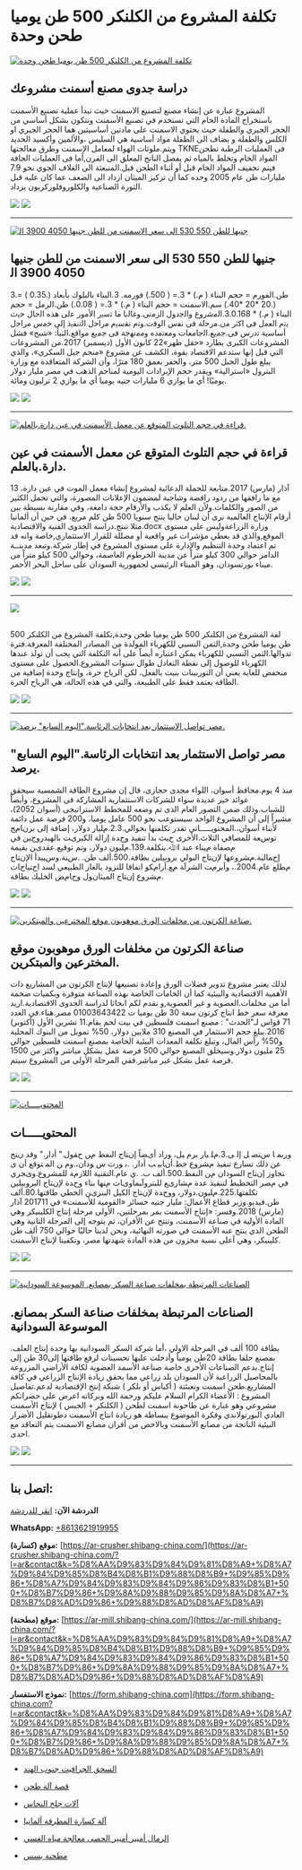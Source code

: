 # تكلفة المشروع من الكلنكر 500 طن يوميا طحن وحدة

<a href="https://swt.shibang-china.com/?l=ar&img&k=%D8%AA%D9%83%D9%84%D9%81%D8%A9+%D8%A7%D9%84%D9%85%D8%B4%D8%B1%D9%88%D8%B9+%D9%85%D9%86+%D8%A7%D9%84%D9%83%D9%84%D9%86%D9%83%D8%B1+500+%D8%B7%D9%86+%D9%8A%D9%88%D9%85%D9%8A%D8%A7+%D8%B7%D8%AD%D9%86+%D9%88%D8%AD%D8%AF%D8%A9" target="_blank">![تكلفة المشروع من الكلنكر 500 طن يوميا طحن وحدة](http://static.shibang-china.com/all-800x300/253.jpg)</a>

## دراسة جدوى مصنع أسمنت مشروعك
المشروع عباره عن إنشاء مصنع لتصنيع الاسمنت حيث تبدأ عملية تصنيع الأسمنت باستخراج المادة الخام التي تستخدم في تصنيع الأسمنت وتتكون بشكل أساسي من الحجر الجيري والطفلة حيث يحتوي الاسمنت على مادتين أساسيتين هما الحجر الجيري او الكلس والطفلة و يضاف الى الطفلة مواد أساسية هي السليس ،والألمين وأكسيد الحديد ويتم.ملوثات الهواء لمعامل الإسمنت وطرق معالجتها TKNEفى العمليات الرطبة تطحن المواد الخام وتخلط بالمياه ثم يفصل الناتج المعلق الى الفرن,أما فى العمليات الجافة فيتم تجفيف المواد الخام قبل أو أثناء الطحن قبل.المنبعثة الى الغلاف الجوي نحو 7.9 مليارات طن عام 2005 وحده كما أن تركيز الميثان ازداد الى الضعف عما كان عليه قبل الثورة الصناعية والكلوروفلوركربون يزداد.


<a href="https://whatsapp.shibangsoft.com/WhatsApp.php" target="_blank" title="WhatsApp">![](http://static.shibang-china.com/icon/whatsapp.png)</a> <a href="https://swt.shibang-china.com/?l=ar&icon&k=%D8%AA%D9%83%D9%84%D9%81%D8%A9+%D8%A7%D9%84%D9%85%D8%B4%D8%B1%D9%88%D8%B9+%D9%85%D9%86+%D8%A7%D9%84%D9%83%D9%84%D9%86%D9%83%D8%B1+500+%D8%B7%D9%86+%D9%8A%D9%88%D9%85%D9%8A%D8%A7+%D8%B7%D8%AD%D9%86+%D9%88%D8%AD%D8%AF%D8%A9" target="_blank">![](http://static.shibang-china.com/icon/chat-ar.png)</a>

---

<a href="https://swt.shibang-china.com/?l=ar&img&k=%D8%AA%D9%83%D9%84%D9%81%D8%A9+%D8%A7%D9%84%D9%85%D8%B4%D8%B1%D9%88%D8%B9+%D9%85%D9%86+%D8%A7%D9%84%D9%83%D9%84%D9%86%D9%83%D8%B1+500+%D8%B7%D9%86+%D9%8A%D9%88%D9%85%D9%8A%D8%A7+%D8%B7%D8%AD%D9%86+%D9%88%D8%AD%D8%AF%D8%A9" target="_blank">![ﺟﻨﻴﻬﺎ ﻟﻠﻄﻦ 550 530 اﻟﻰ ﺳﻌﺮ اﻻﺳﻤﻨﺖ ﻣﻦ ﻟﻠﻄﻦ ﺟﻨﻴﻬﺎ 4050 3900 اﻟ](http://static.shibang-china.com/all-800x300/1368.jpg)</a>

## ﺟﻨﻴﻬﺎ ﻟﻠﻄﻦ 550 530 اﻟﻰ ﺳﻌﺮ اﻻﺳﻤﻨﺖ ﻣﻦ ﻟﻠﻄﻦ ﺟﻨﻴﻬﺎ 4050 3900 اﻟ
3.= ( 0.35.) ﻃﻦ.ﺍﻟﻔﻮﺭﻡ = ﺣﺠﻢ ﺍﻟﺒﻨﺎء ( ﻡ.) * 3.= ( 500.) ﻓﻮﺭﻣﻪ. 3.ﺍﻟﺒﻨﺎء ﺑﺎﻟﺒﻠﻮﻙ ﺑﺄﺑﻌﺎﺩ (.20 *20 *40.) ﺳﻢ.ﺍﻻﺳﻤﻨﺖ = ﺣﺠﻢ ﺍﻟﺒﻨﺎء ( ﻡ.) * 3.= ( 0.08.) ﻃﻦ.ﺍﻟﺮﻣﻞ = ﺣﺠﻢ ﺍﻟﺒﻨﺎء ( ﻡ.) * 3.0.168.اﻟﻣﺷروع واﻟﺟدول اﻟزﻣﻧﯽ.وﻏﺎﻟﺑﺎ ﻣﺎ ﺗﺳﯾر اﻷﻣور ﻋﻟﯽ ھذه اﻟﺣﺎل ﺣﯾث ﯾﺗم اﻟﻌﻣل ﻓﯽ اﮐﺛر ﻣن.ﻣرﺣﻟﺔ ﻓﯽ ﻧﻔس اﻟوﻗت.وﺗم ﺗﻘﺳﯾم ﻣراﺣل اﻟﺗﻧﻔﯾذ إﻟﯽ ﺧﻣس ﻣراﺣل أﺳﺎﺳﯾﺔ ﺗدرس ﻓﯽ.ﺟﻣﯾﻊ.اﻟﺟﺎﻣﻌﺎت وﻣﻌﺗﻣده وﻣﻣﻧﮭﺟﺔ ﻓﯽ ﺟﻣﯾﻊ ﻣواﻗﻊ.النبأ: «شبح» فشل المشروعات الكبرى يطارد «حقل ظهر»22 كانون الأول (ديسمبر) 2017.من المشروعات التي قيل إنها ستدعم الاقتصاد بقوة، الكشف عن مشروع «منجم جبل السكري»، والذي يبلغ طول الجبل 500 متر، والحفر بعمق 180 مترًا، وأن الشركة المتعاقدة مع وزارة البترول «استرالية» ويقدر حجم الإيرادات اليومية لمناجم الذهب في مصر مليار دولار يوميًا! أي ما يوازي 6 مليارات جنيه يوميا أي ما يوازي 2 ترليون ومائة.


<a href="https://whatsapp.shibangsoft.com/WhatsApp.php" target="_blank" title="WhatsApp">![](http://static.shibang-china.com/icon/whatsapp.png)</a> <a href="https://swt.shibang-china.com/?l=ar&icon&k=%D8%AA%D9%83%D9%84%D9%81%D8%A9+%D8%A7%D9%84%D9%85%D8%B4%D8%B1%D9%88%D8%B9+%D9%85%D9%86+%D8%A7%D9%84%D9%83%D9%84%D9%86%D9%83%D8%B1+500+%D8%B7%D9%86+%D9%8A%D9%88%D9%85%D9%8A%D8%A7+%D8%B7%D8%AD%D9%86+%D9%88%D8%AD%D8%AF%D8%A9" target="_blank">![](http://static.shibang-china.com/icon/chat-ar.png)</a>

---

<a href="https://swt.shibang-china.com/?l=ar&img&k=%D8%AA%D9%83%D9%84%D9%81%D8%A9+%D8%A7%D9%84%D9%85%D8%B4%D8%B1%D9%88%D8%B9+%D9%85%D9%86+%D8%A7%D9%84%D9%83%D9%84%D9%86%D9%83%D8%B1+500+%D8%B7%D9%86+%D9%8A%D9%88%D9%85%D9%8A%D8%A7+%D8%B7%D8%AD%D9%86+%D9%88%D8%AD%D8%AF%D8%A9" target="_blank">![قراءة في حجم التلوث المتوقع عن معمل الأسمنت في عين دارة.بالعلم.](http://static.shibang-china.com/all-800x300/787.jpg)</a>

## قراءة في حجم التلوث المتوقع عن معمل الأسمنت في عين دارة.بالعلم.
13 آذار (مارس) 2017.متابعة للحملة الدعائية لمشروع إنشاء معمل الموت في عين دارة، مع ما رافقها من ردود رافضة وشاجبة لمضمون الإعلانات المصورة، والتي تحمل الكثير من الصور والكلمات.ولأن العلم لا يكذب والأرقام حجة دامغة، وفي مقارنة بسيطة بين أرقام الإنتاج العالمية نرى أن لبنان حاليا ينتج سنويا 500 طن كلم مربع، في حين أن ألمانيا مثلا تنتج.دراسة الجدوى الفنية والاقتصادية.docx وزارة الزراعةوليس على مستوى الموقع,والذي قد يعطي مؤشرات غير واقعية أو مضللة للقرار الاستثماري,خاصة وانه قد تم اعتماد وحدة التنظيم والإدارة على مستوى المشروع في إطار شركة.وتبعد مدينــة الدامر حوالي 300 كيلو متراً عن مدينة الخرطوم العاصمة، وحوالي 500 كيلو متراً من ميناء بورتسودان، وهو الميناء الرئيسي لجمهورية السودان على ساحل البحر الأحمر.


<a href="https://whatsapp.shibangsoft.com/WhatsApp.php" target="_blank" title="WhatsApp">![](http://static.shibang-china.com/icon/whatsapp.png)</a> <a href="https://swt.shibang-china.com/?l=ar&icon&k=%D8%AA%D9%83%D9%84%D9%81%D8%A9+%D8%A7%D9%84%D9%85%D8%B4%D8%B1%D9%88%D8%B9+%D9%85%D9%86+%D8%A7%D9%84%D9%83%D9%84%D9%86%D9%83%D8%B1+500+%D8%B7%D9%86+%D9%8A%D9%88%D9%85%D9%8A%D8%A7+%D8%B7%D8%AD%D9%86+%D9%88%D8%AD%D8%AF%D8%A9" target="_blank">![](http://static.shibang-china.com/icon/chat-ar.png)</a>

---

<a href="https://swt.shibang-china.com/?l=ar&img&k=%D8%AA%D9%83%D9%84%D9%81%D8%A9+%D8%A7%D9%84%D9%85%D8%B4%D8%B1%D9%88%D8%B9+%D9%85%D9%86+%D8%A7%D9%84%D9%83%D9%84%D9%86%D9%83%D8%B1+500+%D8%B7%D9%86+%D9%8A%D9%88%D9%85%D9%8A%D8%A7+%D8%B7%D8%AD%D9%86+%D9%88%D8%AD%D8%AF%D8%A9" target="_blank">![](http://static.shibang-china.com/all-800x300/284.jpg)</a>

## 
لفة المشروع من الكلنكر 500 طن يوميا طحن وحدة,تكلفة المشروع من الكلنكر 500 طن يوميا طحن وحدة,الثمن النسبي للكهرباء المولدة من المصادر المختلفة المعرفة.فترة تدوالها.الثمن النسبي للكهرباء يمكن اعتباره أيضاً على أنه التكلفة التي يجب أن تولد عندها الكهرباء للوصول إلى نقطة التعادل طوال سنوات المشروع.الحصول على مستوى منخفض للغاية يعني أن التوربينات بنيت بالفعل، لكن الرياح حرة، وإنتاج وحدة إضافية من الطاقة يعتمد فقط على الطبيعة، والتي في هذه الحالة، هي الرياح الحرة.


<a href="https://whatsapp.shibangsoft.com/WhatsApp.php" target="_blank" title="WhatsApp">![](http://static.shibang-china.com/icon/whatsapp.png)</a> <a href="https://swt.shibang-china.com/?l=ar&icon&k=%D8%AA%D9%83%D9%84%D9%81%D8%A9+%D8%A7%D9%84%D9%85%D8%B4%D8%B1%D9%88%D8%B9+%D9%85%D9%86+%D8%A7%D9%84%D9%83%D9%84%D9%86%D9%83%D8%B1+500+%D8%B7%D9%86+%D9%8A%D9%88%D9%85%D9%8A%D8%A7+%D8%B7%D8%AD%D9%86+%D9%88%D8%AD%D8%AF%D8%A9" target="_blank">![](http://static.shibang-china.com/icon/chat-ar.png)</a>

---

<a href="https://swt.shibang-china.com/?l=ar&img&k=%D8%AA%D9%83%D9%84%D9%81%D8%A9+%D8%A7%D9%84%D9%85%D8%B4%D8%B1%D9%88%D8%B9+%D9%85%D9%86+%D8%A7%D9%84%D9%83%D9%84%D9%86%D9%83%D8%B1+500+%D8%B7%D9%86+%D9%8A%D9%88%D9%85%D9%8A%D8%A7+%D8%B7%D8%AD%D9%86+%D9%88%D8%AD%D8%AF%D8%A9" target="_blank">![مصر تواصل الاستثمار بعد انتخابات الرئاسة.&quot;اليوم السابع&quot; يرصد.](http://static.shibang-china.com/all-800x300/923.jpg)</a>

## مصر تواصل الاستثمار بعد انتخابات الرئاسة.&quot;اليوم السابع&quot; يرصد.
منذ 4 يوم.محافظ أسوان، اللواء مجدى حجازى، قال إن مشروع الطاقة الشمسية سيحقق عوائد خير عديدة سواء للشركات الاستثمارية المشاركة فى المشروع، وأيضاً للشباب.وذلك ضمن التصور العام الذى تم وضعه للمخطط الاستراتيجى (أسوان 2052)، مشيراً إلى أن المشروع الواحد سيستوعب نحو 500 عامل يوميا، و200 فرصة عمل دائمة لأبناء أسوان،.اﻟﻤﺤﺘﻮﻳـــــﺎتي ﺗﻘﺪر ﺗﻜﻠﻔﺘﻬﺎ ﺑﺤﻮاﻟﻲ.2.3.ﻡﻠﻴﺎر دوﻻر، إﺿﺎﻓﺔ إﻟﻰ ﺑﺮﻥﺎﻡﺞ ﺗﻮﺱﻌﺔ ﻟﻠﻤﺼﺎﻓﻲ اﻟﺜﻼث.اﻷﺧﺮى ﺡﻴﺚ ﺑﺪأ ﺗﻨﻔﻴﺬ وﺡﺪة إزاﻟﺔ اﻟﻜﺒﺮیﺖ ﺑﺎﻟﻬﻴﺪروﺝﻴﻦ ﻓﻲ ﻡﺼﻔﺎة ﻡﻴﻨﺎء ﻋﺒﺪ اﷲ.ﺑﺘﻜﻠﻔﺔ.139.ﻡﻠﻴﻮن دوﻻر، وﺗﻢ ﺗﻮﻗﻴﻊ.ﻋﻘﺪیﻦ ﺑﻘﻴﻤﺔ إﺝﻤﺎﻟﻴﺔ.ﻡﺸﺮوﻋﻬﺎ ﻹﻥﺘﺎج اﻟﺒﻮﻟﻲ ﺑﺮوﺑﻴﻠﻴﻦ ﺑﻄﺎﻗﺔ.500.أﻟﻒ ﻃﻦ. .ﺱﻨﺔ.وﺱﻴﺒﺪأ اﻹﻥﺘﺎج ﻡﻄﻠﻊ ﻋﺎم.2004.، وأﺑﺮﻡﺖ اﻟﺸﺮآﺔ ﻡﻊ.أراﻡﻜﻮ اﺗﻔﺎﻗﺎ ﻟﻠﺘﺰود ﺑﺎﻟﻐﺎز اﻟﻄﺒﻴﻌﻲ ﻟﺴﺪ اﺡﺘﻴﺎﺝﺎت ﻡﺸﺮوع إﻥﺘﺎج اﻟﻤﻴﺜﺎﻥﻮل وﺡﺎﻡﺾ اﻟﺨﻠﻴﻚ ﺑﻄﺎﻗﺔ.


<a href="https://whatsapp.shibangsoft.com/WhatsApp.php" target="_blank" title="WhatsApp">![](http://static.shibang-china.com/icon/whatsapp.png)</a> <a href="https://swt.shibang-china.com/?l=ar&icon&k=%D8%AA%D9%83%D9%84%D9%81%D8%A9+%D8%A7%D9%84%D9%85%D8%B4%D8%B1%D9%88%D8%B9+%D9%85%D9%86+%D8%A7%D9%84%D9%83%D9%84%D9%86%D9%83%D8%B1+500+%D8%B7%D9%86+%D9%8A%D9%88%D9%85%D9%8A%D8%A7+%D8%B7%D8%AD%D9%86+%D9%88%D8%AD%D8%AF%D8%A9" target="_blank">![](http://static.shibang-china.com/icon/chat-ar.png)</a>

---

<a href="https://swt.shibang-china.com/?l=ar&img&k=%D8%AA%D9%83%D9%84%D9%81%D8%A9+%D8%A7%D9%84%D9%85%D8%B4%D8%B1%D9%88%D8%B9+%D9%85%D9%86+%D8%A7%D9%84%D9%83%D9%84%D9%86%D9%83%D8%B1+500+%D8%B7%D9%86+%D9%8A%D9%88%D9%85%D9%8A%D8%A7+%D8%B7%D8%AD%D9%86+%D9%88%D8%AD%D8%AF%D8%A9" target="_blank">![صناعة الكرتون من مخلفات الورق موهوبون موقع المخترعين والمبتكرين.](http://static.shibang-china.com/all-800x300/164.jpg)</a>

## صناعة الكرتون من مخلفات الورق موهوبون موقع المخترعين والمبتكرين.
لذلك يعتبر مشروع تدوير فضلات الورق وإعادة تصنيعها لإنتاج الكرتون من المشاريع ذات الأهمية الاقتصادية والبيئية كما أن الخامات الخاصة بهذه الصناعة متوفرة وبكميات ضخمة أما من مخلفات.العضوية و غير العضوية,و نقدم لكم ابحاثا لدراسة الجدوى الاقتصادية.اريد معرفة سعر خط انتاج كرتون سعة 30 طن يوميا ت 01003643422 مصر.هناء.في العدد 71 قواس لـ&quot;الحدث&quot; : مصنع اسمنت فلسطين في بيت لحم يقام.11 تشرين الأول (أكتوبر) 2016.يبلغ حجم الاستثمار في المصنع 310 ملايين دولار، 50% تمويل من البنوك المحلية و50% رأس المال، وتبلغ تكلفة المعدات البيئية الخاصة بمصنع اسمنت فلسطين حوالي 25 مليون دولار.وسيخلق المصنع حوالي 500 فرصة عمل بشكل مباشر واكثر من 1500 فرصة عمل بشكل غير مباشر.ففي المرحلة الأولى من المشروع سيتم.


<a href="https://whatsapp.shibangsoft.com/WhatsApp.php" target="_blank" title="WhatsApp">![](http://static.shibang-china.com/icon/whatsapp.png)</a> <a href="https://swt.shibang-china.com/?l=ar&icon&k=%D8%AA%D9%83%D9%84%D9%81%D8%A9+%D8%A7%D9%84%D9%85%D8%B4%D8%B1%D9%88%D8%B9+%D9%85%D9%86+%D8%A7%D9%84%D9%83%D9%84%D9%86%D9%83%D8%B1+500+%D8%B7%D9%86+%D9%8A%D9%88%D9%85%D9%8A%D8%A7+%D8%B7%D8%AD%D9%86+%D9%88%D8%AD%D8%AF%D8%A9" target="_blank">![](http://static.shibang-china.com/icon/chat-ar.png)</a>

---

<a href="https://swt.shibang-china.com/?l=ar&img&k=%D8%AA%D9%83%D9%84%D9%81%D8%A9+%D8%A7%D9%84%D9%85%D8%B4%D8%B1%D9%88%D8%B9+%D9%85%D9%86+%D8%A7%D9%84%D9%83%D9%84%D9%86%D9%83%D8%B1+500+%D8%B7%D9%86+%D9%8A%D9%88%D9%85%D9%8A%D8%A7+%D8%B7%D8%AD%D9%86+%D9%88%D8%AD%D8%AF%D8%A9" target="_blank">![اﻟﻤﺤﺘﻮﻳـــــﺎت](http://static.shibang-china.com/all-800x300/91.jpg)</a>

## اﻟﻤﺤﺘﻮﻳـــــﺎت
ورﺑﻤ ﺎ ﺱﺘﺼ ﻞ إﻟ ﻰ.3.ﻡﻠ ﻴﺎر ﺑﺮﻡ ﻴﻞ، وزاد أیﻀﺎً إﻥﺘﺎج اﻟﻨﻔﻂ ﻡﻦ ﺡﻘﻮل.&quot; أدار.&quot; وﻗﺪ ﻥﺘﺞ ﻋﻦ ذﻟﻚ ﺗﺴﺎرع ﺗﻨﻔﻴﺬ ﻡﺸﺮوع ﺧﻂ.أﻥﺎﺑﻴ ﺐ أدار. .ﺑ ﻮرت ﺱ ﻮدان،.وﻡ ﻦ اﻟﻤ ﺘﻮﻗﻊ أن ی ﺘﺠﺎوز إﻥﺘﺎج اﻟﺴﻮدان ﻡﻦ اﻟﻨﻔﻂ.500.أﻟﻒ ب. .ي ﻋﺎم.اﻟﺘﻘﻨﻴﺔ اﻟﻼزﻡﺔ ﻟﻠﻤﺸﺮوع.ویﺠﺮي ﻓﻲ ﻡﺼﺮ اﻟﺘﺨﻄﻴﻂ ﻟﺘﻨﻔﻴﺬ ﻋﺪة ﻡﺸﺎریﻊ ﻟﻠﺒﺘﺮوآﻴﻤﺎویﺎت ﻡﻨﻬﺎ ﺑﻨﺎء وﺡﺪة ﻹﻥﺘﺎج اﻟﺒﺮوﺑﻴﻠﻴﻦ ﺗﻜﻠﻔﺘﻬﺎ.225.ﻡﻠﻴﻮن.دوﻻر، ووﺡﺪة ﻹﻥﺘﺎج اﻟﻜﻴﻞ اﻟﺒﻨﺰیﻦ اﻟﺨﻄﻲ ﻃﺎﻗﺘﻬﺎ.80.أﻟﻒ ﻃﻦ.فيديو.وزير قطاع الأعمال: مليار جنيه خسائر «القومية للأسمنت» في 201711 آذار (مارس) 2018.وفسر: «إنتاج الأسمنت يمر بمرحلتين، الأولى مرحلة إنتاج الكلينيكر وهي المادة الأولية في صناعة الأسمنت، وتنتج عن الأفران، ثم يتوجه إلى المرحلة الثانية وهي الطحن الذي ينتج عنه الأسمنت في صورته النهائية، ونحن لدينا حاليًا حوالي 750 ألف طن كلينيكر، وهي أعلى نسبة مخزون من هذه المادة شهدتها مصر، وتكفينا لإنتاج الأسمنت.


<a href="https://whatsapp.shibangsoft.com/WhatsApp.php" target="_blank" title="WhatsApp">![](http://static.shibang-china.com/icon/whatsapp.png)</a> <a href="https://swt.shibang-china.com/?l=ar&icon&k=%D8%AA%D9%83%D9%84%D9%81%D8%A9+%D8%A7%D9%84%D9%85%D8%B4%D8%B1%D9%88%D8%B9+%D9%85%D9%86+%D8%A7%D9%84%D9%83%D9%84%D9%86%D9%83%D8%B1+500+%D8%B7%D9%86+%D9%8A%D9%88%D9%85%D9%8A%D8%A7+%D8%B7%D8%AD%D9%86+%D9%88%D8%AD%D8%AF%D8%A9" target="_blank">![](http://static.shibang-china.com/icon/chat-ar.png)</a>

---

<a href="https://swt.shibang-china.com/?l=ar&img&k=%D8%AA%D9%83%D9%84%D9%81%D8%A9+%D8%A7%D9%84%D9%85%D8%B4%D8%B1%D9%88%D8%B9+%D9%85%D9%86+%D8%A7%D9%84%D9%83%D9%84%D9%86%D9%83%D8%B1+500+%D8%B7%D9%86+%D9%8A%D9%88%D9%85%D9%8A%D8%A7+%D8%B7%D8%AD%D9%86+%D9%88%D8%AD%D8%AF%D8%A9" target="_blank">![الصناعات المرتبطة بمخلفات صناعة السكر بمصانع. الموسوعة السودانية](http://static.shibang-china.com/all-800x300/1031.jpg)</a>

## الصناعات المرتبطة بمخلفات صناعة السكر بمصانع. الموسوعة السودانية
.بطاقة 100 ألف في المرحلة الاولي ،أما شركة السكر السودانية بها وحدة إنتاج العلف بمصنع حلفا بطاقة 20طن يومياً وأدخلت عليها تحسينات لرفع طاقتها إلى30 طن إلى إنتاج.بدعم الصناعات الأخرى خاصة صناعة الأسمد العضوية لكافة الأراضي المزروعة بالمحاصيل الزراعية لأن السودان بلد زراعي مما يحقق زيادة الإنتاج الزراعي في كافة المشاريع.طحن اسمنت وتعبئتة ( أكياس أو بلكر ) شبكة إنتج الإقتصادية لدعم.تفاصيل المشروع : الأعضاء الكرام السلام عليكم ورحمة الله وبركاته اعرض على حضراتكم مشروعي وهو عبارة عن طاحونة اسمنت لطحن ( الكلنكر + الجبس ) لإنتاج الأسمنت العادي البورتولاندي وفكرة الموضوع ببساطة هو زيادة انتاج الأسمنت دطوتقليل الأضرار البيئية الناتجة من مصانع الأسمنت وبالاخص من أفران مصانع الاسمنت يتم التعاقد مع احدى.


<a href="https://whatsapp.shibangsoft.com/WhatsApp.php" target="_blank" title="WhatsApp">![](http://static.shibang-china.com/icon/whatsapp.png)</a> <a href="https://swt.shibang-china.com/?l=ar&icon&k=%D8%AA%D9%83%D9%84%D9%81%D8%A9+%D8%A7%D9%84%D9%85%D8%B4%D8%B1%D9%88%D8%B9+%D9%85%D9%86+%D8%A7%D9%84%D9%83%D9%84%D9%86%D9%83%D8%B1+500+%D8%B7%D9%86+%D9%8A%D9%88%D9%85%D9%8A%D8%A7+%D8%B7%D8%AD%D9%86+%D9%88%D8%AD%D8%AF%D8%A9" target="_blank">![](http://static.shibang-china.com/icon/chat-ar.png)</a>

---
## اتصل بنا:

**الدردشة الآن:** [انقر للدردشة](https://swt.shibang-china.com?l=ar&contact&k=%D8%AA%D9%83%D9%84%D9%81%D8%A9+%D8%A7%D9%84%D9%85%D8%B4%D8%B1%D9%88%D8%B9+%D9%85%D9%86+%D8%A7%D9%84%D9%83%D9%84%D9%86%D9%83%D8%B1+500+%D8%B7%D9%86+%D9%8A%D9%88%D9%85%D9%8A%D8%A7+%D8%B7%D8%AD%D9%86+%D9%88%D8%AD%D8%AF%D8%A9)

**WhatsApp:**  [+8613621919955](https://whatsapp.shibangsoft.com/WhatsApp.php)

**موقع (كسارة):** [https://ar-crusher.shibang-china.com/](https://ar-crusher.shibang-china.com/?l=ar&contact&k=%D8%AA%D9%83%D9%84%D9%81%D8%A9+%D8%A7%D9%84%D9%85%D8%B4%D8%B1%D9%88%D8%B9+%D9%85%D9%86+%D8%A7%D9%84%D9%83%D9%84%D9%86%D9%83%D8%B1+500+%D8%B7%D9%86+%D9%8A%D9%88%D9%85%D9%8A%D8%A7+%D8%B7%D8%AD%D9%86+%D9%88%D8%AD%D8%AF%D8%A9)

**موقع (مطحنة):** [https://ar-mill.shibang-china.com/](https://ar-mill.shibang-china.com/?l=ar&contact&k=%D8%AA%D9%83%D9%84%D9%81%D8%A9+%D8%A7%D9%84%D9%85%D8%B4%D8%B1%D9%88%D8%B9+%D9%85%D9%86+%D8%A7%D9%84%D9%83%D9%84%D9%86%D9%83%D8%B1+500+%D8%B7%D9%86+%D9%8A%D9%88%D9%85%D9%8A%D8%A7+%D8%B7%D8%AD%D9%86+%D9%88%D8%AD%D8%AF%D8%A9)

**نموذج الاستفسار:** [https://form.shibang-china.com](https://form.shibang-china.com?l=ar&contact&k=%D8%AA%D9%83%D9%84%D9%81%D8%A9+%D8%A7%D9%84%D9%85%D8%B4%D8%B1%D9%88%D8%B9+%D9%85%D9%86+%D8%A7%D9%84%D9%83%D9%84%D9%86%D9%83%D8%B1+500+%D8%B7%D9%86+%D9%8A%D9%88%D9%85%D9%8A%D8%A7+%D8%B7%D8%AD%D9%86+%D9%88%D8%AD%D8%AF%D8%A9)

* [السحق الجرافيت جنوب الهند](../25/%D8%A7%D9%84%D8%B3%D8%AD%D9%82%20%D8%A7%D9%84%D8%AC%D8%B1%D8%A7%D9%81%D9%8A%D8%AA%20%D8%AC%D9%86%D9%88%D8%A8%20%D8%A7%D9%84%D9%87%D9%86%D8%AF.md)

* [قصة آلة طحن](../25/%D9%82%D8%B5%D8%A9%20%D8%A2%D9%84%D8%A9%20%D8%B7%D8%AD%D9%86.md)

* [آلات جلخ النحاس](../24/%D8%A2%D9%84%D8%A7%D8%AA%20%D8%AC%D9%84%D8%AE%20%D8%A7%D9%84%D9%86%D8%AD%D8%A7%D8%B3.md)

* [آلة كسارة المطرقة ألمانيا](../25/%D8%A2%D9%84%D8%A9%20%D9%83%D8%B3%D8%A7%D8%B1%D8%A9%20%D8%A7%D9%84%D9%85%D8%B7%D8%B1%D9%82%D8%A9%20%D8%A3%D9%84%D9%85%D8%A7%D9%86%D9%8A%D8%A7.md)

* [الرمال أمبير أمبير الحصى معالجة مياه الغسي](../24/%D8%A7%D9%84%D8%B1%D9%85%D8%A7%D9%84%20%D8%A3%D9%85%D8%A8%D9%8A%D8%B1%20%D8%A3%D9%85%D8%A8%D9%8A%D8%B1%20%D8%A7%D9%84%D8%AD%D8%B5%D9%89%20%D9%85%D8%B9%D8%A7%D9%84%D8%AC%D8%A9%20%D9%85%D9%8A%D8%A7%D9%87%20%D8%A7%D9%84%D8%BA%D8%B3%D9%8A.md)

* [مطحنة بسس](../22/%D9%85%D8%B7%D8%AD%D9%86%D8%A9%20%D8%A8%D8%B3%D8%B3.md)